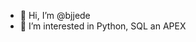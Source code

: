 - 👋 Hi, I’m @bjjede
- 👀 I’m interested in Python, SQL an APEX

<!---
bjjede/bjjede is a ✨ special ✨ repository because its `README.md` (this file) appears on your GitHub profile.
You can click the Preview link to take a look at your changes.
--->
